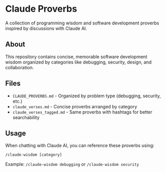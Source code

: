 # Claude Proverbs

A collection of programming wisdom and software development proverbs inspired by discussions with Claude AI.

## About

This repository contains concise, memorable software development wisdom organized by categories like debugging, security, design, and collaboration.

## Files

- `CLAUDE_PROVERBS.md` - Organized by problem type (debugging, security, etc.)
- `claude_verses.md` - Concise proverbs arranged by category
- `claude_verses_tagged.md` - Same proverbs with hashtags for better searchability

## Usage

When chatting with Claude AI, you can reference these proverbs using:

```
/claude-wisdom [category]
```

Example: `/claude-wisdom debugging` or `/claude-wisdom security`